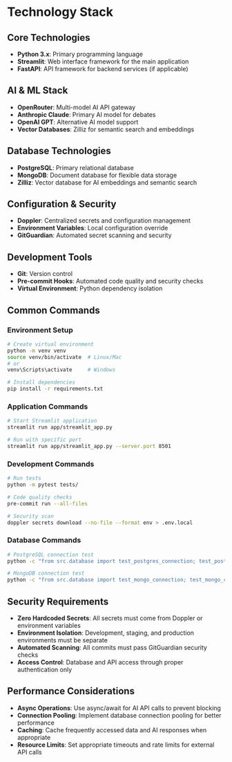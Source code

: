 # Technology Stack

## Core Technologies
- **Python 3.x**: Primary programming language
- **Streamlit**: Web interface framework for the main application
- **FastAPI**: API framework for backend services (if applicable)

## AI & ML Stack
- **OpenRouter**: Multi-model AI API gateway
- **Anthropic Claude**: Primary AI model for debates
- **OpenAI GPT**: Alternative AI model support
- **Vector Databases**: Zilliz for semantic search and embeddings

## Database Technologies
- **PostgreSQL**: Primary relational database
- **MongoDB**: Document database for flexible data storage
- **Zilliz**: Vector database for AI embeddings and semantic search

## Configuration & Security
- **Doppler**: Centralized secrets and configuration management
- **Environment Variables**: Local configuration override
- **GitGuardian**: Automated secret scanning and security

## Development Tools
- **Git**: Version control
- **Pre-commit Hooks**: Automated code quality and security checks
- **Virtual Environment**: Python dependency isolation

## Common Commands

### Environment Setup
```bash
# Create virtual environment
python -m venv venv
source venv/bin/activate  # Linux/Mac
# or
venv\Scripts\activate     # Windows

# Install dependencies
pip install -r requirements.txt
```

### Application Commands
```bash
# Start Streamlit application
streamlit run app/streamlit_app.py

# Run with specific port
streamlit run app/streamlit_app.py --server.port 8501
```

### Development Commands
```bash
# Run tests
python -m pytest tests/

# Code quality checks
pre-commit run --all-files

# Security scan
doppler secrets download --no-file --format env > .env.local
```

### Database Commands
```bash
# PostgreSQL connection test
python -c "from src.database import test_postgres_connection; test_postgres_connection()"

# MongoDB connection test  
python -c "from src.database import test_mongo_connection; test_mongo_connection()"
```

## Security Requirements
- **Zero Hardcoded Secrets**: All secrets must come from Doppler or environment variables
- **Environment Isolation**: Development, staging, and production environments must be separate
- **Automated Scanning**: All commits must pass GitGuardian security checks
- **Access Control**: Database and API access through proper authentication only

## Performance Considerations
- **Async Operations**: Use async/await for AI API calls to prevent blocking
- **Connection Pooling**: Implement database connection pooling for better performance
- **Caching**: Cache frequently accessed data and AI responses when appropriate
- **Resource Limits**: Set appropriate timeouts and rate limits for external API calls